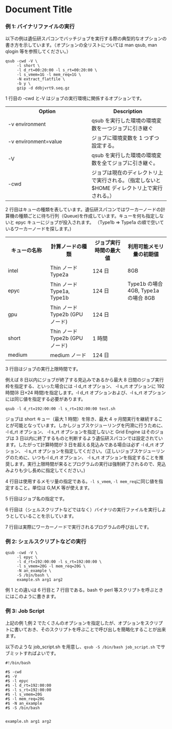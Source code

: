 # Document Title



### 例 1: バイナリファイルの実行

以下の例は遺伝研スパコンでバッチジョブを実行する際の典型的なオプションの書き方を示しています。（オプションの全リストについては man qsub, man qlogin 等を参照してください。）

```
qsub -cwd -V \
	 -l short \
     -l d_rt=00:20:00 -l s_rt=00:20:00 \
	 -l s_vmem=1G -l mem_req=1G \
	 -N extract_flatfile \
     -b y \
     gzip -d ddbjvrt9.seq.gz
```

1 行目の -cwd と-V はジョブの実行環境に関係するオプションです。


<table>
<tr>
  <th width="300">Option</th><th width="300">Description</th>
 </tr>
 <tr>
    <td>-v environment</td><td>qsub を実行した環境の環境変数を一つジョブに引き継ぐ</td>
</tr>
<tr>
	<td>-v environment=value</td><td>ジョブに環境変数を 1 つずつ設定する。</td>
</tr>
<tr>
	<td>-V</td><td>qsub を実行した環境の環境変数を全てジョブに引き継ぐ。</td>
</tr>
<tr>
    <td>-cwd</td><td>ジョブは現在のディレクトリ上で実行される。（指定しないと$HOME ディレクトリ上で実行される。）</td>
	</tr>
</table>

2 行目はキューの種類を表しています。遺伝研スパコンではワーカーノードの計算機の種類ごとに待ち行列（Queue)を作成しています。キューを何も指定しないと epyc キューにジョブが投入されます。 （Type1b => Type1a の順で空いているワーカーノードを探します。)


<table>
<tr>
	<th width="300">キューの名称</th><th width="300">計算ノードの種類</th><th width="300">ジョブ実行時間の最大値</th><th width="300">利用可能メモリ量の初期値</th>
</tr>
<tr>
	<td>intel</td><td>Thin ノード Type2a</td><td>124 日</td><td>8GB</td>
</tr>
<tr>
	<td>epyc</td><td>Thin ノード Type1a, Type1b</td><td>124 日</td><td>Type1b の場合 4GB, Type1a の場合 8GB</td>
</tr>
<tr>
    <td>gpu</td><td>Thin ノード Type2b (GPU ノード)</td><td>124 日</td><td>   </td>
</tr>
<tr>
    <td>short</td><td>Thin ノード Type2b (GPU ノード)</td><td>1 時間</td><td>   </td>
</tr>
<tr>
    <td>medium</td><td>medium ノード</td><td>124 日</td><td>   </td>
</tr>
</table>


3 行目はジョブの実行上限時間です。

例えば 8 日以内にジョブが終了する見込みであるから最大 8 日間のジョブ実行枠を指定する、といった場合には -l d_rt オプション、 -l s_rt オプションに 192 時間(8 日×24 時間)を指定します。-l d_rt オプションおよび、-l s_rt オプションには同じ値を指定する必要があります。

```
qsub -l d_rt=192:00:00 -l s_rt=192:00:00 test.sh
```

ジョブは short キュー（最大 1 時間）を除き、最大 4 ヶ月間実行を継続することが可能となっています。しかしジョブスケジューリングを円滑に行うために、 -l d_rt オプション、 -l s_rt オプションを指定しないと Grid Engine はそのジョブは 3 日以内に終了するものと判断するよう遺伝研スパコンでは設定されています。したがって計算時間が 3 日を超える見込みである場合は必ず -l d_rt オプション、 -l s_rt オプションを指定してください。（正しいジョブスケジューリングのために、いつも-l d_rt オプション、 -l s_rt オプションを指定することを推奨します。実行上限時間が来るとプログラムの実行は強制終了されるので、見込みよりも少し長めに指定してください。)


4 行目は使用するメモリ量の指定である。`-l s_vmem`,  `-l mem_req`に同じ値を指定すること。単位は G,M,K 等が使えます。

5 行目はジョブ名の指定です。

6 行目は（シェルスクリプトなどではなく）バイナリの実行ファイルを実行しようとしていることを示しています。

7 行目は実際にワーカーノードで実行されるプログラムの呼び出しです。



### 例 2: シェルスクリプトなどの実行

```
qsub -cwd -V \
     -l epyc \
	 -l d_rt=192:00:00 -l s_rt=192:00:00 \
	 -l s_vmem=20G -l mem_req=20G \
	 -N an_example \
	 -S /bin/bash \
	 example.sh arg1 arg2
```


例 1 との違いは 6 行目と 7 行目である。bash や perl 等スクリプトを呼ぶときにはこのように書きます。


### 例 3: Job Script


上記の例 1,例 2 でたくさんのオプションを指定したが、オプションをスクリプトに書いておき、そのスクリプトを呼ぶことで呼び出しを簡略化することが出来ます。

以下のような job_script.sh を用意し、` qsub -S /bin/bash job_script.sh ` でサブミットすればよいです。
							   
```
#!/bin/bash

#$ -cwd 
#$ -V 
#$ -l epyc
#$ -l d_rt=192:00:00
#$ -l s_rt=192:00:00
#$ -l s_vmem=20G 
#$ -l mem_req=20G
#$ -N an_example
#$ -S /bin/bash


example.sh arg1 arg2
```
